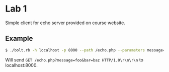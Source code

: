 # Lab 1

Simple client for echo server provided on course website.

## Example

```bash
$ ./bolt.rb -h localhost -p 8000 --path /echo.php --parameters message=foo,bar=baz
```

Will send `GET /echo.php?message=foo&bar=baz HTTP/1.0\r\n\r\n` to localhost:8000.

